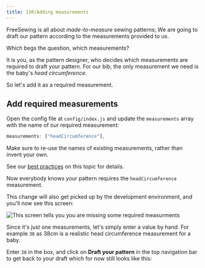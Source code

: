 ```yaml
---
title: 130|Adding measurements
---
```


FreeSewing is all about *made-to-measure* sewing patterns; We are going to draft our pattern according to the measurements provided to us.

Which begs the question, which measurements?

It is you, as the pattern designer, who decides which measurements are required to draft your pattern. For our bib, the only measurement we need is the baby's *head circumference*.

So let's add it as a required measurement.

## Add required measurements

Open the config file at `config/index.js` and update the `measurements` array with the name of our required measurement:

```js
measurements: ["headCircumference"],
```

<Tip>

Make sure to re-use the names of existing measurements, rather than invent your own.

See our [best practices](/guides/best-practices/names#re-use-measurements) on this topic for details.

</Tip>

Now everybody knows your pattern requires the `headCircumference` measurement.

This change will also get picked up by the development environment, and you'll now see this screen:

![This screen tells you you are missing some required measurments](./required-measurements.png)

Since it's just one measurements, let's simply enter a value by hand. For example `38` as 38cm is a realistic head circumference measurement for a baby.

Enter `38` in the box, and click on **Draft your pattern** in the top navigation bar to get back to your draft which for now still looks like this:

<Example pattern="tutorial" part="step1" caption="Nothing has changed, yet" />
